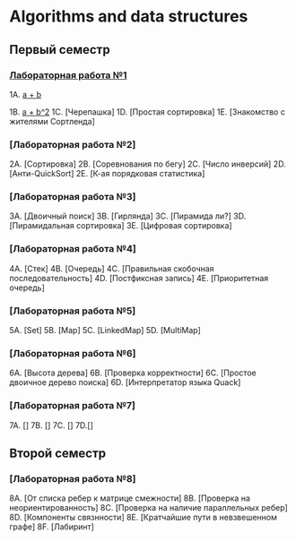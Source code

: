 # Algorithms and data structures

## Первый семестр

### [Лабораторная работа №1](https://github.com/IISergeyII/Algorithms_and_data_structures/blob/master/Lab01/problems1.pdf)

1A. [a + b](https://github.com/IISergeyII/Algorithms_and_data_structures/tree/master/Lab01/1A)

1B. [a + b^2](https://github.com/IISergeyII/Algorithms_and_data_structures/tree/master/Lab01/1B)
1C. [Черепашка]
1D. [Простая сортировка]
1E. [Знакомство с жителями Сортленда]

### [Лабораторная работа №2]

2A. [Сортировка]
2B. [Соревнования по бегу]
2C. [Число инверсий]
2D. [Анти-QuickSort]
2E. [К-ая порядковая статистика]

### [Лабораторная работа №3]

3A. [Двоичный поиск]
3B. [Гирлянда]
3C. [Пирамида ли?]
3D. [Пирамидальная сортировка]
3E. [Цифровая сортировка]

### [Лабораторная работа №4]

4A. [Стек]
4B. [Очередь]
4C. [Правильная скобочная последовательность]
4D. [Постфиксная запись]
4E. [Приоритетная очередь]

### [Лабораторная работа №5]

5A. [Set]
5B. [Map]
5C. [LinkedMap]
5D. [MultiMap]

### [Лабораторная работа №6]

6A. [Высота дерева]
6B. [Проверка корректности]
6C. [Простое двоичное дерево поиска]
6D. [Интерпретатор языка Quack]

### [Лабораторная работа №7]

7A. []
7B. []
7C. []
7D.[]

## Второй семестр

### [Лабораторная работа №8]

8A. [От списка ребер к матрице смежности]
8B. [Проверка на неориентированность]
8C. [Проверка на наличие параллельных ребер]
8D. [Компоненты связнности]
8E. [Кратчайшие пути в невзвешенном графе]
8F. [Лабиринт]

